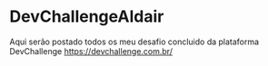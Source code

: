 # DevChallengeAldair
Aqui serão postado todos os meu desafio concluido da plataforma DevChallenge https://devchallenge.com.br/
